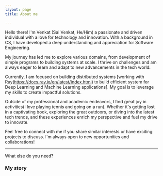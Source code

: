```yaml
---
layout: page
title: About me

---
```


Hello there! I'm Venkat (Sai Venkat, He/Him) a passionate and driven individual with a love for technology and innovation. With a background in CS, I have developed a deep understanding and appreciation for Software Engineering.

My journey has led me to explore various domains, from development of simple programs  to building systems at scale. I thrive on challenges and am always eager to learn and adapt to new advancements in the tech world.

Currently, I am focused on building distributed systems [working with Ray(https://docs.ray.io/en/latest/index.html) to build efficient system for Deep Learning and Machine Learning applications]. My goal is to leverage my skills to create impactful solutions.

Outside of my professional and academic endeavors, I find great joy in activities(I love playing tennis and going on a run). Whether it's getting lost in a captivating book, exploring the great outdoors, or diving into the latest tech trends, and these experiences enrich my perspective and fuel my drive to innovate.

Feel free to connect with me if you share similar interests or have exciting projects to discuss. I'm always open to new opportunities and collaborations!

---



What else do you need?

### My story

